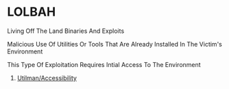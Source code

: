 # LOLBAH
Living Off The Land Binaries And Exploits

Malicious Use Of Utilities Or Tools That Are Already Installed In The Victim's Environment

This Type Of Exploitation Requires Intial Access To The Environment

1. [Utilman/Accessibility]

[Utilman/Accessibility]: https://github.com/theaqueen21/LOLBAH/tree/main/Utilman.exe


